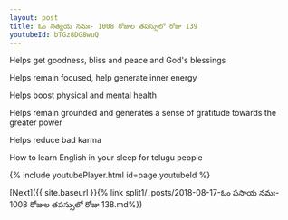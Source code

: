 ```yaml
---
layout: post
title: ఓం నిత్యయ నమః- 1008 రోజుల తపస్సులో రోజు 139
youtubeId: bTGz8DG8wuQ
---
```

 
 
Helps get goodness, bliss and peace and God's blessings
 
Helps remain focused, help generate inner energy 
 
Helps boost physical and mental health 
 
Helps remain grounded and generates a sense of gratitude towards the greater power 
 
Helps reduce bad karma
 
How to learn English in your sleep for telugu people
 
 
 
 


{% include youtubePlayer.html id=page.youtubeId %}
 
[Next]({{ site.baseurl }}{% link split1/_posts/2018-08-17-ఓం పసాయ నమః- 1008 రోజుల తపస్సులో రోజు 138.md%})
 
